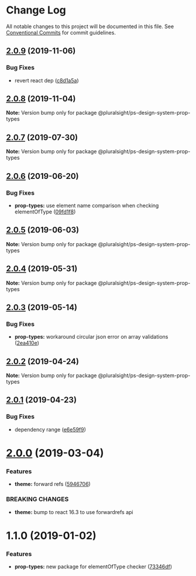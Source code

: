 # Change Log

All notable changes to this project will be documented in this file.
See [Conventional Commits](https://conventionalcommits.org) for commit guidelines.

## [2.0.9](https://github.com/pluralsight/design-system/compare/@pluralsight/ps-design-system-prop-types@2.0.8...@pluralsight/ps-design-system-prop-types@2.0.9) (2019-11-06)


### Bug Fixes

* revert react dep ([c8d1a5a](https://github.com/pluralsight/design-system/commit/c8d1a5a5456e99e9cee64c9ccd8b1a98d0642ac0))





## [2.0.8](https://github.com/pluralsight/design-system/compare/@pluralsight/ps-design-system-prop-types@2.0.7...@pluralsight/ps-design-system-prop-types@2.0.8) (2019-11-04)

**Note:** Version bump only for package @pluralsight/ps-design-system-prop-types





## [2.0.7](https://github.com/pluralsight/design-system/compare/@pluralsight/ps-design-system-prop-types@2.0.6...@pluralsight/ps-design-system-prop-types@2.0.7) (2019-07-30)

**Note:** Version bump only for package @pluralsight/ps-design-system-prop-types





## [2.0.6](https://github.com/pluralsight/design-system/compare/@pluralsight/ps-design-system-prop-types@2.0.5...@pluralsight/ps-design-system-prop-types@2.0.6) (2019-06-20)


### Bug Fixes

* **prop-types:** use element name comparison when checking elementOfType ([09fd1f8](https://github.com/pluralsight/design-system/commit/09fd1f8))





## [2.0.5](https://github.com/pluralsight/design-system/compare/@pluralsight/ps-design-system-prop-types@2.0.4...@pluralsight/ps-design-system-prop-types@2.0.5) (2019-06-03)

**Note:** Version bump only for package @pluralsight/ps-design-system-prop-types





## [2.0.4](https://github.com/pluralsight/design-system/compare/@pluralsight/ps-design-system-prop-types@2.0.3...@pluralsight/ps-design-system-prop-types@2.0.4) (2019-05-31)

**Note:** Version bump only for package @pluralsight/ps-design-system-prop-types





## [2.0.3](https://github.com/pluralsight/design-system/compare/@pluralsight/ps-design-system-prop-types@2.0.2...@pluralsight/ps-design-system-prop-types@2.0.3) (2019-05-14)


### Bug Fixes

* **prop-types:** workaround circular json error on array validations ([2ea410e](https://github.com/pluralsight/design-system/commit/2ea410e))





## [2.0.2](https://github.com/pluralsight/design-system/compare/@pluralsight/ps-design-system-prop-types@2.0.1...@pluralsight/ps-design-system-prop-types@2.0.2) (2019-04-24)

**Note:** Version bump only for package @pluralsight/ps-design-system-prop-types





## [2.0.1](https://github.com/pluralsight/design-system/compare/@pluralsight/ps-design-system-prop-types@2.0.0...@pluralsight/ps-design-system-prop-types@2.0.1) (2019-04-23)


### Bug Fixes

* dependency range ([e6e59f9](https://github.com/pluralsight/design-system/commit/e6e59f9))





# [2.0.0](https://github.com/pluralsight/design-system/compare/@pluralsight/ps-design-system-prop-types@1.1.0...@pluralsight/ps-design-system-prop-types@2.0.0) (2019-03-04)


### Features

* **theme:** forward refs ([5946706](https://github.com/pluralsight/design-system/commit/5946706))


### BREAKING CHANGES

* **theme:** bump to react 16.3 to use forwardrefs api





# 1.1.0 (2019-01-02)


### Features

* **prop-types:** new package for elementOfType checker ([73346df](https://github.com/pluralsight/design-system/commit/73346df))
